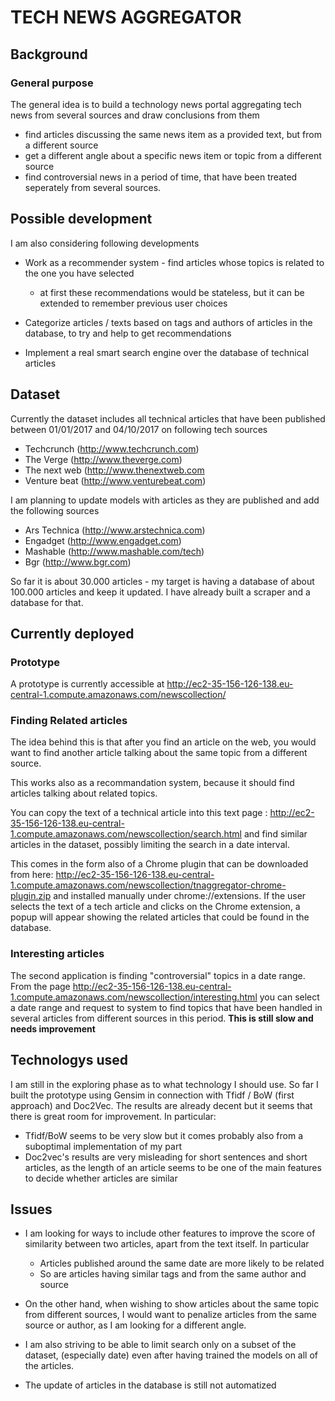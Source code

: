 # TECH NEWS AGGREGATOR

## Background

### General purpose

The general idea is to build a technology news portal aggregating tech news from several sources and draw conclusions from them

* find articles discussing the same news item as a provided text, but from a different source
* get a different angle about a specific news item or topic from a different source
* find controversial news in a period of time, that have been treated seperately from several sources.

## Possible development

I am also considering following developments

* Work as a recommender system - find articles whose topics is related to the one you have selected
  * at first these recommendations would be stateless, but it can be extended to remember previous user choices

* Categorize articles / texts based on tags and authors of articles in the database, to try and help to get recommendations

* Implement a real smart search engine over the database of technical articles

## Dataset


Currently the dataset includes all technical articles that have been published between 01/01/2017 and 04/10/2017 on following tech sources

* Techcrunch (http://www.techcrunch.com)
* The Verge  (http://www.theverge.com)
* The next web (http://www.thenextweb.com
* Venture beat (http://www.venturebeat.com)

I am planning to update models with articles as they are published and add the following sources

* Ars Technica (http://www.arstechnica.com)
* Engadget     (http://www.engadget.com)
* Mashable     (http://www.mashable.com/tech)
* Bgr          (http://www.bgr.com)

So far it is about 30.000 articles - my target is having a database of about 100.000 articles and keep it updated.
I have already built a scraper and a database for that.

## Currently deployed

### Prototype

A prototype is currently accessible at http://ec2-35-156-126-138.eu-central-1.compute.amazonaws.com/newscollection/


### Finding Related articles

The idea behind this is that after you find an article on the web, you would want to find another article talking about the same topic from a different source.

This works also as a recommandation system, because it should find articles talking about related topics.


You can copy the text of a technical article into this text page : http://ec2-35-156-126-138.eu-central-1.compute.amazonaws.com/newscollection/search.html  and find similar articles in the dataset, possibly limiting the search in a date interval.

This comes in the form also of a Chrome plugin that can be downloaded from here: http://ec2-35-156-126-138.eu-central-1.compute.amazonaws.com/newscollection/tnaggregator-chrome-plugin.zip and installed manually under chrome://extensions. If the user selects the text of a tech article and clicks on the Chrome extension, a popup will appear showing the related articles that could be found in the database.

### Interesting articles

The second application is finding "controversial" topics in a date range. From the page http://ec2-35-156-126-138.eu-central-1.compute.amazonaws.com/newscollection/interesting.html you can select a date range and request to system to find topics that have been handled in several articles from different sources in this period. **This is still slow and needs improvement**

## Technologys used

I am still in the exploring phase as to what technology I should use. So far I built the prototype using Gensim in connection with Tfidf / BoW (first approach) and Doc2Vec. The results are already decent but it seems that there is great room for improvement. In particular:

* Tfidf/BoW seems to be very slow but it comes probably also from a suboptimal implementation of my part
* Doc2vec's results are very misleading for short sentences and short articles, as the length of an article seems to be one of the main features to decide whether articles are similar

## Issues

* I am looking for ways to include other features to improve the score of similarity between two articles, apart from the text itself. In particular

  * Articles published around the same date are more likely to be related
  * So are articles having similar tags and from the same author and source

* On the other hand, when wishing to show articles about the same topic from different sources, I would want to penalize articles from the same source or author, as I am looking for a different angle.

* I am also striving to be able to limit search only on a subset of the dataset, (especially date) even after having trained the models on all of the articles.

* The update of articles in the database is still not automatized





